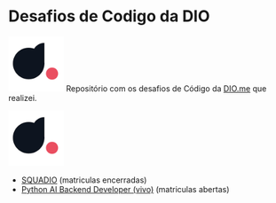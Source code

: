 <h1> Desafios de Codigo da DIO</h1><img src="img/diome.png" width="100px">
Repositório com os desafios de Código da <a href="https://web.dio.me">DIO.me</a> que realizei.

<p><img src="img/diome.png" width="100px"></p>

- <a href="./SQUADIO">SQUADIO</a> (matriculas encerradas)
- <a href="./Pyvivo">Python AI Backend Developer (vivo)</a> (matriculas abertas)

